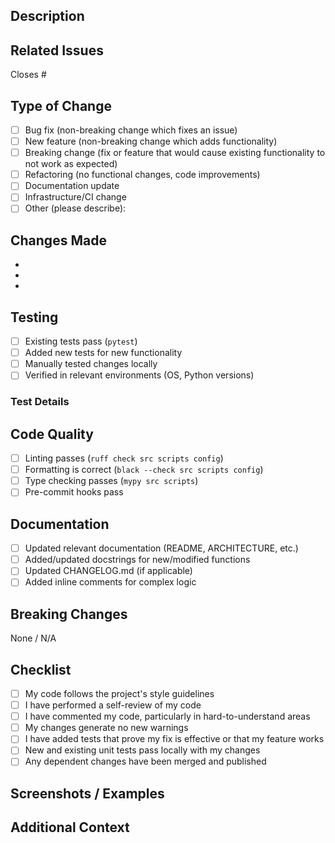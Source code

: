 ## Description

<!-- Provide a clear and concise description of what this PR does -->

## Related Issues

<!-- Link to related issues using #issue_number -->
Closes #

## Type of Change

<!-- Mark the relevant option with an 'x' -->

- [ ] Bug fix (non-breaking change which fixes an issue)
- [ ] New feature (non-breaking change which adds functionality)
- [ ] Breaking change (fix or feature that would cause existing functionality to not work as expected)
- [ ] Refactoring (no functional changes, code improvements)
- [ ] Documentation update
- [ ] Infrastructure/CI change
- [ ] Other (please describe):

## Changes Made

<!-- List the key changes in this PR -->

-
-
-

## Testing

<!-- Describe the tests you ran to verify your changes -->

- [ ] Existing tests pass (`pytest`)
- [ ] Added new tests for new functionality
- [ ] Manually tested changes locally
- [ ] Verified in relevant environments (OS, Python versions)

### Test Details

<!-- Provide details about how you tested this -->

## Code Quality

- [ ] Linting passes (`ruff check src scripts config`)
- [ ] Formatting is correct (`black --check src scripts config`)
- [ ] Type checking passes (`mypy src scripts`)
- [ ] Pre-commit hooks pass

## Documentation

- [ ] Updated relevant documentation (README, ARCHITECTURE, etc.)
- [ ] Added/updated docstrings for new/modified functions
- [ ] Updated CHANGELOG.md (if applicable)
- [ ] Added inline comments for complex logic

## Breaking Changes

<!-- If this PR introduces breaking changes, describe them and the migration path -->

None / N/A

## Checklist

- [ ] My code follows the project's style guidelines
- [ ] I have performed a self-review of my code
- [ ] I have commented my code, particularly in hard-to-understand areas
- [ ] My changes generate no new warnings
- [ ] I have added tests that prove my fix is effective or that my feature works
- [ ] New and existing unit tests pass locally with my changes
- [ ] Any dependent changes have been merged and published

## Screenshots / Examples

<!-- If applicable, add screenshots, logs, or examples demonstrating the changes -->

## Additional Context

<!-- Add any other context about the PR here -->
